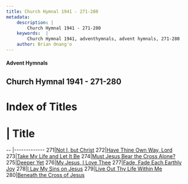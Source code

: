 ```yaml
---
title: Church Hymnal 1941 - 271-280
metadata:
    description: |
        Church Hymnal 1941 - 271-280
    keywords:  |
        Church Hymnal 1941, adventhymnals, advent hymnals, 271-280
    author: Brian Onang'o
---
```


#### Advent Hymnals
## Church Hymnal 1941 - 271-280

# Index of Titles
# | Title                        
-- |-------------
271|[Not I, but Christ](/church-hymnal/CH/201-300/271-280/Not-I,-but-Christ)
272|[Have Thine Own Way, Lord](/church-hymnal/CH/201-300/271-280/Have-Thine-Own-Way,-Lord)
273|[Take My Life and Let It Be](/church-hymnal/CH/201-300/271-280/Take-My-Life-and-Let-It-Be)
274|[Must Jesus Bear the Cross Alone?](/church-hymnal/CH/201-300/271-280/Must-Jesus-Bear-the-Cross-Alone)
275|[Deeper Yet](/church-hymnal/CH/201-300/271-280/Deeper-Yet)
276|[My Jesus, I Love Thee](/church-hymnal/CH/201-300/271-280/My-Jesus,-I-Love-Thee)
277|[Fade, Fade Each Earthly Joy](/church-hymnal/CH/201-300/271-280/Fade,-Fade-Each-Earthly-Joy)
278|[I Lay My Sins on Jesus](/church-hymnal/CH/201-300/271-280/I-Lay-My-Sins-on-Jesus)
279|[Live Out Thy Life Within Me](/church-hymnal/CH/201-300/271-280/Live-Out-Thy-Life-Within-Me)
280|[Beneath the Cross of Jesus](/church-hymnal/CH/201-300/271-280/Beneath-the-Cross-of-Jesus)
